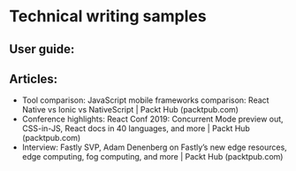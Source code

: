 # Technical writing samples
## User guide:

## Articles:
* Tool comparison: JavaScript mobile frameworks comparison: React Native vs Ionic vs NativeScript | Packt Hub (packtpub.com)
* Conference highlights: React Conf 2019: Concurrent Mode preview out, CSS-in-JS, React docs in 40 languages, and more | Packt Hub (packtpub.com)
* Interview: Fastly SVP, Adam Denenberg on Fastly’s new edge resources, edge computing, fog computing, and more | Packt Hub (packtpub.com)
